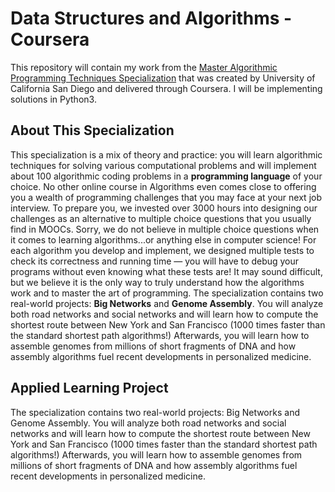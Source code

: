 # Data Structures and Algorithms - Coursera

This repository will contain my work from the [Master Algorithmic Programming Techniques Specialization](https://www.coursera.org/specializations/data-structures-algorithms) that was created by University of California San Diego and delivered through Coursera. I will be implementing solutions in Python3.

## About This Specialization

This specialization is a mix of theory and practice: you will learn algorithmic techniques for solving various computational problems and will implement about 100 algorithmic coding problems in a **programming language** of your choice. No other online course in Algorithms even comes close to offering you a wealth of programming challenges that you may face at your next job interview. To prepare you, we invested over 3000 hours into designing our challenges as an alternative to multiple choice questions that you usually find in MOOCs. Sorry, we do not believe in multiple choice questions when it comes to learning algorithms...or anything else in computer science! For each algorithm you develop and implement, we designed multiple tests to check its correctness and running time — you will have to debug your programs without even knowing what these tests are! It may sound difficult, but we believe it is the only way to truly understand how the algorithms work and to master the art of programming. The specialization contains two real-world projects: **Big Networks** and **Genome Assembly**. You will analyze both road networks and social networks and will learn how to compute the shortest route between New York and San Francisco (1000 times faster than the standard shortest path algorithms!) Afterwards, you will learn how to assemble genomes from millions of short fragments of DNA and how assembly algorithms fuel recent developments in personalized medicine.

## Applied Learning Project

The specialization contains two real-world projects: Big Networks and Genome Assembly. You will analyze both road networks and social networks and will learn how to compute the shortest route between New York and San Francisco (1000 times faster than the standard shortest path algorithms!) Afterwards, you will learn how to assemble genomes from millions of short fragments of DNA and how assembly algorithms fuel recent developments in personalized medicine.
